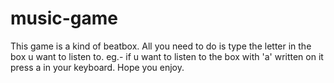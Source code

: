 # music-game
This game is a kind of beatbox. All you need to do is type the letter in the box u want to listen to. eg.- if u want to listen to the box with 'a' written on it press a in your keyboard. Hope you enjoy.
